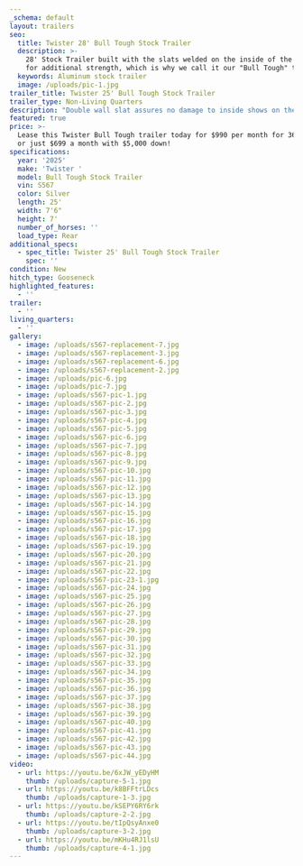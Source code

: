 ```yaml
---
_schema: default
layout: trailers
seo:
  title: Twister 28' Bull Tough Stock Trailer
  description: >-
    28' Stock Trailer built with the slats welded on the inside of the trailer
    for additional strength, which is why we call it our "Bull Tough" trailer. 
  keywords: Aluminum stock trailer
  image: /uploads/pic-1.jpg
trailer_title: Twister 25' Bull Tough Stock Trailer
trailer_type: Non-Living Quarters
description: "Double wall slat assures no damage to inside shows on the outside \nMaking smoother interior\nAdding strength to the walls with the post to the outside of wall\n\n-\tLength: 24' 2\"\n-\tHeight: 7' 6\"\n-\tWidth: 8' 0\"\n-\tAxles: 7,000# Electric EZ Axles\n-\tWheels: 16” Steel Wheels with 14 Ply Tires\n\nStructural Adjustments:\no\tRaised nose by 5\"\no\tLowered trailer by 2\"\n\t\nStorage & Tie Points:\no\tBridle Hooks: 16\no\tTie Rings Inside: 6\no\tTie Hooks Outside (Each Side): 5\no\tAdjustable custom saddle racks\no\tFront DR & Tack finished with insulation, carpet, and mats\n\nLighting System:\nExterior:\no\t9 amber clearance lights\no\t4 red clearance lights\no\t2 split clearance lights\no\t3 exterior LED bar load lights\no\t1 exterior gate load light\no\t2 six-inch red tail lights\no\t1 three-light red tail light\n\nInterior:\no\t4 twelve-inch Peterson lights\n\nOther Features:\no\tFlooring: Full-length rubber mats\no\tDoors & Gates: Includes a sliding rear gate\no\tEquipment: Small hydraulic jack\no\tCustomizations: White skin, removed Rumber/Kick Plate"
featured: true
price: >-
  Lease this Twister Bull Tough trailer today for $990 per month for 36 months,
  or just $699 a month with $5,000 down!
specifications:
  year: '2025'
  make: 'Twister '
  model: Bull Tough Stock Trailer
  vin: S567
  color: Silver
  length: 25'
  width: 7'6"
  height: 7'
  number_of_horses: ''
  load_type: Rear
additional_specs:
  - spec_title: Twister 25' Bull Tough Stock Trailer
    spec: ''
condition: New
hitch_type: Gooseneck
highlighted_features:
  - ''
trailer:
  - ''
living_quarters:
  - ''
gallery:
  - image: /uploads/s567-replacement-7.jpg
  - image: /uploads/s567-replacement-3.jpg
  - image: /uploads/s567-replacement-6.jpg
  - image: /uploads/s567-replacement-2.jpg
  - image: /uploads/pic-6.jpg
  - image: /uploads/pic-7.jpg
  - image: /uploads/s567-pic-1.jpg
  - image: /uploads/s567-pic-2.jpg
  - image: /uploads/s567-pic-3.jpg
  - image: /uploads/s567-pic-4.jpg
  - image: /uploads/s567-pic-5.jpg
  - image: /uploads/s567-pic-6.jpg
  - image: /uploads/s567-pic-7.jpg
  - image: /uploads/s567-pic-8.jpg
  - image: /uploads/s567-pic-9.jpg
  - image: /uploads/s567-pic-10.jpg
  - image: /uploads/s567-pic-11.jpg
  - image: /uploads/s567-pic-12.jpg
  - image: /uploads/s567-pic-13.jpg
  - image: /uploads/s567-pic-14.jpg
  - image: /uploads/s567-pic-15.jpg
  - image: /uploads/s567-pic-16.jpg
  - image: /uploads/s567-pic-17.jpg
  - image: /uploads/s567-pic-18.jpg
  - image: /uploads/s567-pic-19.jpg
  - image: /uploads/s567-pic-20.jpg
  - image: /uploads/s567-pic-21.jpg
  - image: /uploads/s567-pic-22.jpg
  - image: /uploads/s567-pic-23-1.jpg
  - image: /uploads/s567-pic-24.jpg
  - image: /uploads/s567-pic-25.jpg
  - image: /uploads/s567-pic-26.jpg
  - image: /uploads/s567-pic-27.jpg
  - image: /uploads/s567-pic-28.jpg
  - image: /uploads/s567-pic-29.jpg
  - image: /uploads/s567-pic-30.jpg
  - image: /uploads/s567-pic-31.jpg
  - image: /uploads/s567-pic-32.jpg
  - image: /uploads/s567-pic-33.jpg
  - image: /uploads/s567-pic-34.jpg
  - image: /uploads/s567-pic-35.jpg
  - image: /uploads/s567-pic-36.jpg
  - image: /uploads/s567-pic-37.jpg
  - image: /uploads/s567-pic-38.jpg
  - image: /uploads/s567-pic-39.jpg
  - image: /uploads/s567-pic-40.jpg
  - image: /uploads/s567-pic-41.jpg
  - image: /uploads/s567-pic-42.jpg
  - image: /uploads/s567-pic-43.jpg
  - image: /uploads/s567-pic-44.jpg
video:
  - url: https://youtu.be/6xJW_yEDyHM
    thumb: /uploads/capture-5-1.jpg
  - url: https://youtu.be/k8BFFtrLDcs
    thumb: /uploads/capture-1-3.jpg
  - url: https://youtu.be/kSEPY6RY6rk
    thumb: /uploads/capture-2-2.jpg
  - url: https://youtu.be/tIpQsyAnxe0
    thumb: /uploads/capture-3-2.jpg
  - url: https://youtu.be/mKHu4RJ1lsU
    thumb: /uploads/capture-4-1.jpg
---
```

